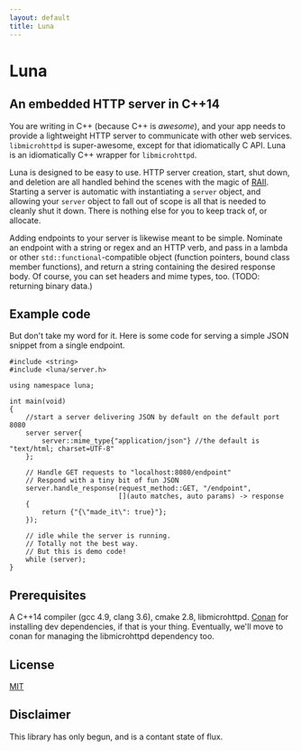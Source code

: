 ```yaml
---
layout: default
title: Luna
---
```


# Luna

## An embedded HTTP server in C++14

You are writing in C++ (because C++ is _awesome_), and your app needs to provide a lightweight HTTP server to communicate with other web services. `libmicrohttpd` is super-awesome, except for that idiomatically C API. Luna is an idiomatically C++ wrapper for `libmicrohttpd`.

Luna is designed to be easy to use. HTTP server creation, start, shut down, and deletion are all handled behind the scenes with the magic of [RAII](https://en.wikipedia.org/wiki/Resource_Acquisition_Is_Initialization). Starting a server is automatic with instantiating a `server` object, and allowing your `server` object to fall out of scope is all that is needed to cleanly shut it down. There is nothing else for you to keep track of, or allocate.

Adding endpoints to your server is likewise meant to be simple. Nominate an endpoint with a string or regex and an HTTP verb, and pass in a lambda or other `std::functional`-compatible object (function pointers, bound class member functions), and return a string containing the desired response body. Of course, you can set headers and mime types, too. (TODO: returning binary data.)

## Example code

But don't take my word for it. Here is some code for serving a simple JSON snippet from a single endpoint.

```
#include <string>
#include <luna/server.h>

using namespace luna;

int main(void)
{
    //start a server delivering JSON by default on the default port 8080
    server server{
        server::mime_type{"application/json"} //the default is "text/html; charset=UTF-8"
    };

    // Handle GET requests to "localhost:8080/endpoint"
    // Respond with a tiny bit of fun JSON
    server.handle_response(request_method::GET, "/endpoint",
                           [](auto matches, auto params) -> response
    {
        return {"{\"made_it\": true}"};
    });

    // idle while the server is running.
    // Totally not the best way.
    // But this is demo code!
    while (server);
}
```

## Prerequisites

A C++14 compiler (gcc 4.9, clang 3.6), cmake 2.8, libmicrohttpd. [Conan](https://www.conan.io) for installing dev dependencies, if that is your thing. Eventually, we'll move to conan for managing the libmicrohttpd dependency too.

## License

[MIT](https://github.com/DEGoodmanWilson/luna/blob/master/LICENSE)

## Disclaimer

This library has only begun, and is a contant state of flux.